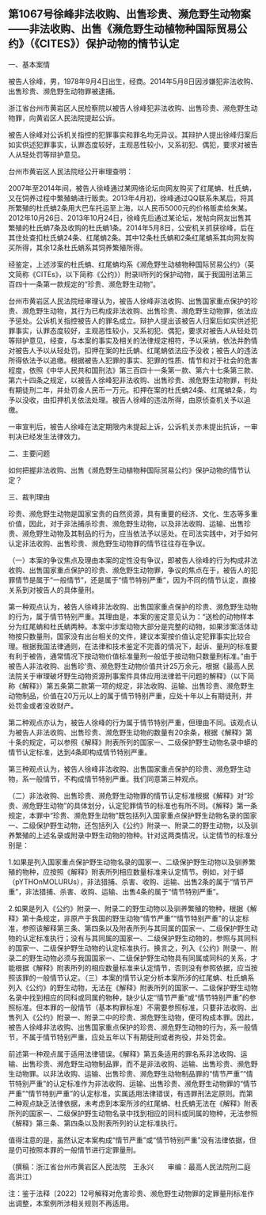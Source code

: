 ## 第1067号徐峰非法收购、出售珍贵、濒危野生动物案——非法收购、出售《濒危野生动植物种国际贸易公约》（《CITES》）保护动物的情节认定

一、基本案情

被告人徐峰，男，1978年9月4日出生，经商。2014年5月8日因涉嫌犯非法收购、出售珍贵、濒危野生动物罪被逮捕。

浙江省台州市黄岩区人民检察院以被告人徐峰犯非法收购、出售珍贵、濒危野生动物罪，向黄岩区人民法院提起公诉。

被告人徐峰对公诉机关指控的犯罪事实和罪名均无异议。其辩护人提出徐峰归案后如实供述犯罪事实，认罪态度较好，主观恶性较小，又系初犯、偶犯，要求对被告人从轻处罚等辩护意见。

台州市黄岩区人民法院经公开审理查明：

2007年至2014年间，被告人徐峰通过某网络论坛向网友购买了红尾蚺、杜氏蚺，又在饲养过程中繁殖蚺进行贩卖。2013年4月初，徐峰通过QQ联系朱某后，将其所繁殖的杜氏蚺2条用大巴车托运至上海，以人民币5000元的价格贩卖给朱某。2012年10月26日、2013年10月24日，徐峰先后通过某论坛，发帖向网友出售其繁殖的杜氏蚺7条及收购的杜氏蚺1条。2014年5月8日，公安机关抓获徐峰，后在其住处查扣杜氏蚺24条、红尾蚺2条。其中12条杜氏蚺和2条红尾蚺系其向网友购买所得，其余12条杜氏蚺系其饲养繁殖所得。

经鉴定，上述涉案的杜氏蚺、红尾蚺均系《濒危野生动植物种国际贸易公约》（英文简称《CITEs》，以下简称《公约》）附录Ⅱ所列的保护动物，属于我国刑法第三百四十一条第一款规定的“珍贵、濒危野生动物”。

台州市黄岩区人民法院经审理认为，被告人徐峰非法收购、出售国家重点保护的珍贵、濒危野生动物，其行为已构成非法收购、出售珍贵、濒危野生动物罪，依法应予惩处。公诉机关指控被告人的罪名成立。辩护人提出该被告人归案后如实供述犯罪事实，认罪态度较好，主观恶性较小，又系初犯、偶犯，要求对被告人从轻处罚等辩护意见，经查，与本案的事实及相关的法律规定相符，予以采纳，依法并酌情对被告人予以从轻处罚。扣押在案的杜氏蚺、红尾蚺依法应予没收；被告人的违法所得依法予以追缴。根据被告人犯罪的事实、犯罪的性质、情节和对于社会的危害程度，依照《中华人民共和国刑法》第三百四十一条第一款、第六十七条第三款、第六十四条之规定，以被告人徐峰犯非法收购、出售珍贵、濒危野生动物罪，判处有期徒刑二年，并处罚金人民币一万元。扣押在案的杜氏蚺24条、红尾蚺2条，均予以没收，由扣押机关依法处理。被告人徐峰的违法所得，由原侦查机关予以追缴。

一审宣判后，被告人徐峰在法定期限内未提起上诉，公诉机关亦未提出抗诉，一审判决已经发生法律效力。

二、主要问题

如何把握非法收购、出售《濒危野生动植物种国际贸易公约》保护动物的情节认定？

三、裁判理由

珍贵、濒危野生动物是国家宝贵的自然资源，具有重要的经济、文化、生态等多重价值，因此，对于非法捕杀珍贵、濒危野生动物，以及非法收购、运输、出售珍贵、濒危野生动物及其制品的行为，应当依法予以惩处。在司法实践中，对于如何认定非法收购、出售珍贵、濒危野生动物罪的情节往往存在争议。

（一）本案的争议焦点及理由本案的定性没有争议，即被告人徐峰的行为构成非法收购、出售国家重点保护的珍贵、濒危野生动物罪，争议的焦点在于，被告人的犯罪情节是属于“一般情节”，还是属于“情节特别严重”，因为不同的情节认定，直接关系到对被告人的具体量刑。

第一种观点认为，被告人徐峰非法收购、出售国家重点保护的珍贵、濒危野生动物的行为，属于情节特别严重。其理由是，本案的鉴定意见认为：“送检的动物样本分为红尾蚺和杜氏蚺两种。本案中涉案动物大部分是完整的动物，如果涉案活体动物按只数量刑，国家没有出台相关的文件，建议本案按价值认定犯罪事实比较合理。根据我国法律通则，在法律和技术鉴定不完善的情况下，起诉、量刑的标准要有利于被告，通常情况下按动物价值标准量刑一般低于按动物只数量刑标准。”由于被告人非法收购、出售珍’贵、濒危野生动物价值共计25万余元，根据《最高人民法院关于审理破坏野生动物资源刑事案件具体应用法律若干问题的解释》（以下简称《解释》）第五条第二款第一项的规定，非法收购、运输、出售珍贵、濒危野生动物制品，价值在20万元以上的属于情节特别严重，应处十年以上有期徒刑，并处罚金或者没收财产。

第二种观点亦认为，被告人徐峰的行为属于情节特别严重，但理由不同。该观点认为被告人非法收购、出售珍贵、濒危野生动物的数量有20余条，根据《解释》第十条的规定，可以参照《解释》附表所列的国家一、二级保护野生动物名录中蟒的情节认定标准，达到4条即构成情节特别严重。

第三种观点认为，被告人徐峰非法收购、出售国家重点保护的珍贵、濒危野生动物，系一般情节，不构成情节特别严重。我们同意第三种观点。

（二）非法收购、出售珍贵、濒危野生动物罪的情节认定标准根据《解释》对“珍贵、濒危野生动物”的具体划分，认定犯罪情节的标准也有所不同。《解释》第一条规定，本罪中“珍贵、濒危野生动物”既包括列入国家重点保护野生动物名录的国家一、二级保护野生动物，还包括列入《公约》附录一、附录二的野生动物，以及驯养繁殖的上述名录或附录中野生动物的物种。针对这两类情况，认定情节的标准分别是：

1.如果是列入国家重点保护野生动物名录的国家一、二级保护野生动物以及驯养繁殖的物种，应按照《解释》附表所列相应数量标准来认定情节。例如，对于蟒（pYTHOnMOLURUs），非法猎捕、杀害、收购、运输、出售2条的属于“情节严重”，非法猎捕、杀害、收购、运输、出售4条的属于“情节特别严重”。

2.如果是列入《公约》附录一、附录二的野生动物以及驯养繁殖的物种，根据《解释》第十条规定，非原产于我国的野生动物“情节严重”“情节特别严重”的认定标准，参照该解释第三条、第四条以及附表所列与其同属的国家一、二级保护野生动物的认定标准执行；没有与其同属的国家一、二级保护野生动物的，参照与其同科的国家一、二级保护野生动物的认定标准执行。换言之，列入《公约》附录一、附录二的野生动物必须与我国国家一、二级保护野生动物具有同属或同科的关系，才能根据《解释》附表所列的相应数量标准来认定情节，否则没有参照依据，应当按照该罪的一般情节认定。（三）本案的情节认定分析本案所涉的红尾蚺、杜氏蚺系列入《公约》的野生动物，无法在《解释》附表所列的国家一、二级保护野生动物名录中找到相应的同科或同属的物种，缺少认定“情节严重”或“情节特别严重”的参照标准。但本罪的一般情节（基本构罪标准）不需要参照标准，只要非法收购、出售列入《公约》附录一、附录二中的珍贵、濒危野生动物，便可构成本罪。因此，被告人徐峰非法收购、出售国家重点保护的珍贵、濒危野生动物的行为，系一般情节，不属于情节特别严重，应处五年以下有期徒刑或者拘役，并处罚金。

前述第一种观点属于适用法律错误。《解释》第五条适用的罪名系非法收购、运输、出售珍贵、濒危野生动物制品罪，而不是非法收购、运输、出售珍贵、濒危野生动物罪。以非法收购、运输、出售珍贵、濒危野生动物制品罪的“情节严重”“情节特别严重”的认定标准作为非法收购、运输、出售珍贵、濒危野生动物罪的“情节严重”“情节特别严重”的认定标准，实属适用法律错误，有违罪刑法定原则。而第二种观点缺乏法律依据，未考虑到本案所涉的红尾蚺、杜氏蚺无法在《解释》附表所列的国家一、二级保护野生动物名录中找到相应的同科或同属的物种，无法参照《解释》第三条、第四条以及附表所列的认定标准执行。

值得注意的是，虽然认定本案构成“情节严重”或“情节特别严重”没有法律依据，但是仍可按照本罪的一般情节进行定罪量刑。

（撰稿：浙江省台州市黄岩区人民法院　王永兴　　审编：最高人民法院刑二庭　高洪江）

注：鉴于法释〔2022〕12号解释对危害珍贵、濒危野生动物罪的定罪量刑标准作出调整，本案例所涉相关规则不再适用。